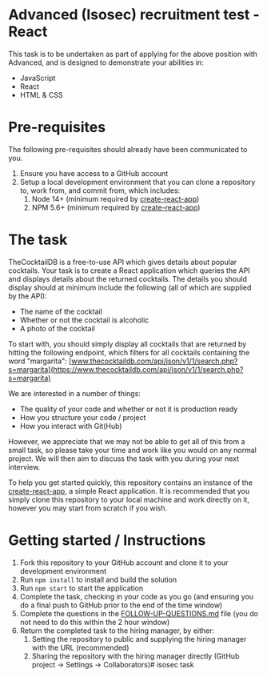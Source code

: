 # Advanced (Isosec) recruitment test - React
This task is to be undertaken as part of applying for the above position with Advanced, and is designed to demonstrate your abilities in:
- JavaScript
- React
- HTML & CSS

# Pre-requisites
The following pre-requisites should already have been communicated to you.
1. Ensure you have access to a GitHub account
2. Setup a local development environment that you can clone a repository to, work from, and commit from, which includes:
   1. Node 14+ (minimum required by [create-react-app](https://reactjs.org/docs/create-a-new-react-app.html))
   2. NPM 5.6+ (minimum required by [create-react-app](https://reactjs.org/docs/create-a-new-react-app.html))

# The task
TheCocktailDB is a free-to-use API which gives details about popular cocktails. Your task is to create a React application which queries the API and displays details about the returned cocktails. The details you should display should at minimum include the following (all of which are supplied by the API):
- The name of the cocktail
- Whether or not the cocktail is alcoholic
- A photo of the cocktail

To start with, you should simply display all cocktails that are returned by hitting the following endpoint, which filters for all cocktails containing the word "margarita": [www.thecocktaildb.com/api/json/v1/1/search.php?s=margarita](https://www.thecocktaildb.com/api/json/v1/1/search.php?s=margarita)

We are interested in a number of things:
- The quality of your code and whether or not it is production ready
- How you structure your code / project
- How you interact with Git(Hub)

However, we appreciate that we may not be able to get all of this from a small task, so please take your time and work like you would on any normal project. We will then aim to discuss the task with you during your next interview.

To help you get started quickly, this repository contains an instance of the [create-react-app](https://reactjs.org/docs/create-a-new-react-app.html), a simple React application. It is recommended that you simply clone this repository to your local machine and work directly on it, however you may start from scratch if you wish.

# Getting started / Instructions
1. Fork this repository to your GitHub account and clone it to your development environment
2. Run `npm install` to install and build the solution
3. Run `npm start` to start the application
4. Complete the task, checking in your code as you go (and ensuring you do a final push to GitHub prior to the end of the time window)
5. Complete the questions in the [FOLLOW-UP-QUESTIONS.md](FOLLOW-UP-QUESTIONS.md) file (you do not need to do this within the 2 hour window)
6. Return the completed task to the hiring manager, by either:
   1. Setting the repository to public and supplying the hiring manager with the URL (recommended)
   2. Sharing the repository with the hiring manager directly (GitHub project -> Settings -> Collaborators)# isosec task

